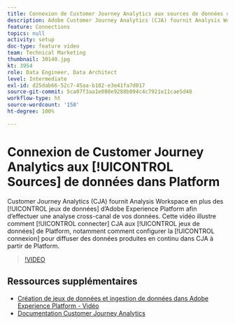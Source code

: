 ```yaml
---
title: Connexion de Customer Journey Analytics aux sources de données dans Platform
description: Adobe Customer Journey Analytics (CJA) fournit Analysis Workspace en plus des jeux de données d’Adobe Experience Platform afin d’effectuer une analyse cross-canal de vos données. Cette vidéo illustre comment connecter CJA aux jeux de données Platform, notamment comment configurer la connexion pour diffuser des données produites en continu dans CJA à partir de Platform.
feature: Connections
topics: null
activity: setup
doc-type: feature video
team: Technical Marketing
thumbnail: 30140.jpg
kt: 3954
role: Data Engineer, Data Architect
level: Intermediate
exl-id: d25dab66-52c7-45aa-b102-e3e41fa7d017
source-git-commit: 5ca07f3aa1e080e9288b094c4c7921e11cae5d40
workflow-type: ht
source-wordcount: '158'
ht-degree: 100%

---
```


# Connexion de Customer Journey Analytics aux [!UICONTROL Sources] de données dans Platform

Customer Journey Analytics (CJA) fournit Analysis Workspace en plus des [!UICONTROL jeux de données] d’Adobe Experience Platform afin d’effectuer une analyse cross-canal de vos données. Cette vidéo illustre comment [!UICONTROL connecter] CJA aux [!UICONTROL jeux de données] de Platform, notamment comment configurer la [!UICONTROL connexion] pour diffuser des données produites en continu dans CJA à partir de Platform.

>[!VIDEO](https://video.tv.adobe.com/v/30140/?quality=12&enable10seconds=on&speedcontrol=on)

## Ressources supplémentaires

* [Création de jeux de données et ingestion de données dans Adobe Experience Platform - Vidéo](https://experienceleague.adobe.com/docs/platform-learn/tutorials/data-ingestion/create-datasets-and-ingest-data.html?lang=fr)
* [Documentation Customer Journey Analytics](https://experienceleague.adobe.com/docs/analytics-platform/using/cja-landing.html?lang=fr)
